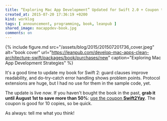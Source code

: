 ```yaml
---
title: “Exploring Mac App Development” Updated for Swift 2.0 + Coupon to Save 50%
created_at: 2015-07-20 17:36:19 +0200
kind: worklog
tags: [ announcement, programming, book, leanpub ]
shared_image: macappdev-book.jpg
comments: on
---
```


{% include figure.md src="/assets/blog/2015/201507201736_cover.jpeg" alt="book cover" url="https://leanpub.com/develop-mac-apps-clean-architecture-swift/packages/book/purchases/new" caption="Exploring Mac App Development Strategies" %}

It's a good time to update my book for Swift 2: guard clauses improve readability, and do-try-catch error handling shows problem points. Protocol extensions are huge, but I had no use for them in the sample code, yet.

The update is live _now_. If you haven't bought the book in the past, **grab it until August 1st to save more than 50%**: [use the coupon **Swift2Yay**](http://leanpub.com/develop-mac-apps-clean-architecture-swift/c/Swift2Yay). The coupon is good for 10 copies, so be quick.

As always: tell me what you think!
